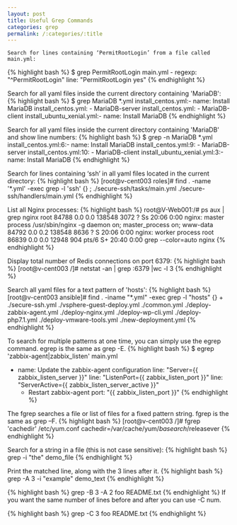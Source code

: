 ```yaml
---
layout: post
title: Useful Grep Commands
categories: grep
permalink: /:categories/:title
---
```


    Search for lines containing ‘PermitRootLogin’ from a file called main.yml:
{% highlight bash %}
$ grep PermitRootLogin main.yml
    - regexp: "^PermitRootLogin"
      line: "PermitRootLogin yes"
{% endhighlight %}

Search for all yaml files inside the current directory containing 'MariaDB':
{% highlight bash %}
$ grep MariaDB *.yml
install_centos.yml:- name: Install MariaDB
install_centos.yml:    - MariaDB-server
install_centos.yml:    - MariaDB-client
install_ubuntu_xenial.yml:- name: Install MariaDB
{% endhighlight %}

Search for all yaml files inside the current directory containing 'MariaDB' and show line numbers:
{% highlight bash %}
$ grep -n MariaDB *.yml
install_centos.yml:6:- name: Install MariaDB
install_centos.yml:9:    - MariaDB-server
install_centos.yml:10:    - MariaDB-client
install_ubuntu_xenial.yml:3:- name: Install MariaDB
{% endhighlight %}

Search for lines containing ‘ssh’ in all yaml files located in the current directory:
{% highlight bash %}
[root@v-cent003 roles]# find . -name '*.yml' -exec grep -l 'ssh' {} \;
./secure-ssh/tasks/main.yml
./secure-ssh/handlers/main.yml
{% endhighlight %}

List all Nginx processes:
{% highlight bash %}
root@V-Web001:/# ps aux | grep nginx
root      84788  0.0  0.0 138548  3072 ?        Ss   20:06   0:00 nginx: master process /usr/sbin/nginx -g daemon on; master_process on;
www-data  84792  0.0  0.2 138548  8636 ?        S    20:06   0:00 nginx: worker process
root      86839  0.0  0.0  12948   904 pts/6    S+   20:40   0:00 grep --color=auto nginx
{% endhighlight %}

Display total number of Redis connections on port 6379:
{% highlight bash %}
[root@v-cent003 /]# netstat -an | grep :6379 |wc -l
3
{% endhighlight %}

Search all yaml files for a text pattern of 'hosts':
{% highlight bash %}
[root@v-cent003 ansible]# find . -iname "*.yml" -exec grep -l "hosts" {} +
./secure-ssh.yml
./vsphere-guest-deploy.yml
./common.yml
./deploy-zabbix-agent.yml
./deploy-nginx.yml
./deploy-wp-cli.yml
./deploy-php7.1.yml
./deploy-vmware-tools.yml
./new-deployment.yml
{% endhighlight %}


To search for multiple patterns at one time, you can simply use the egrep command. egrep is the same as grep -E.
{% highlight bash %}
$ egrep 'zabbix-agent|zabbix_listen' main.yml
- name: Update the zabbix-agent configuration
      line: "Server={{ zabbix_listen_server }}"
      line: "ListenPort={{ zabbix_listen_port }}"
      line: "ServerActive={{ zabbix_listen_server_active }}"
    - Restart zabbix-agent
        port: "{{ zabbix_listen_port }}"
{% endhighlight %}

The fgrep searches a file or list of files for a fixed pattern string. fgrep is the same as grep –F.
{% highlight bash %}
[root@v-cent003 /]# fgrep 'cachedir' /etc/yum.conf
cachedir=/var/cache/yum/$basearch/$releasever
{% endhighlight %}


Search for a string in a file (this is not case sensitive):
{% highlight bash %}
 grep -i "the" demo_file
{% endhighlight %}

Print the matched line, along with the 3 lines after it.
{% highlight bash %}
grep -A 3 -i "example" demo_text
{% endhighlight %}

{% highlight bash %}
grep -B 3 -A 2 foo README.txt
{% endhighlight %}
If you want the same number of lines before and after you can use -C num.

{% highlight bash %}
grep -C 3 foo README.txt
{% endhighlight %}
